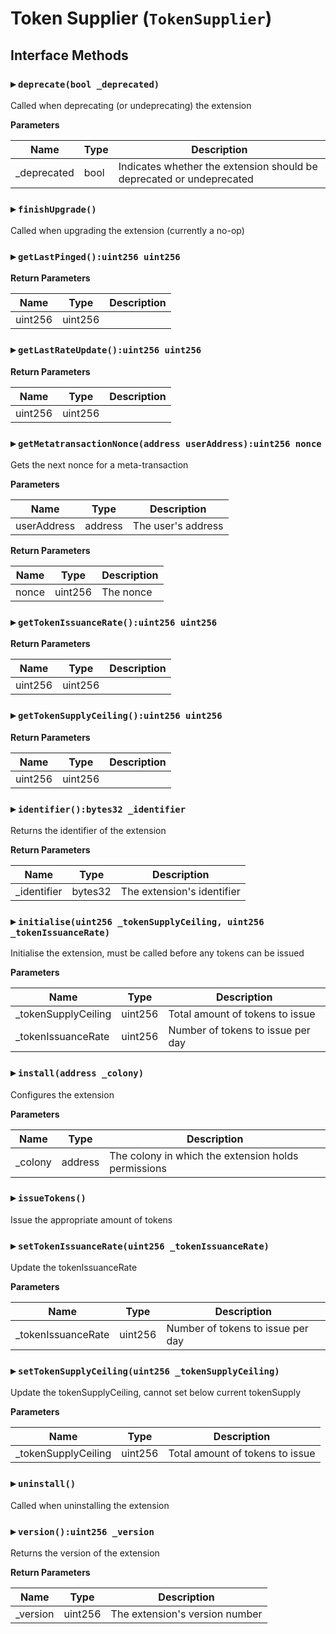 # Token Supplier (`TokenSupplier`)

  
## Interface Methods

### ▸ `deprecate(bool _deprecated)`

Called when deprecating (or undeprecating) the extension


**Parameters**

|Name|Type|Description|
|---|---|---|
|_deprecated|bool|Indicates whether the extension should be deprecated or undeprecated


### ▸ `finishUpgrade()`

Called when upgrading the extension (currently a no-op)




### ▸ `getLastPinged():uint256 uint256`





**Return Parameters**

|Name|Type|Description|
|---|---|---|
|uint256|uint256|

### ▸ `getLastRateUpdate():uint256 uint256`





**Return Parameters**

|Name|Type|Description|
|---|---|---|
|uint256|uint256|

### ▸ `getMetatransactionNonce(address userAddress):uint256 nonce`

Gets the next nonce for a meta-transaction


**Parameters**

|Name|Type|Description|
|---|---|---|
|userAddress|address|The user's address

**Return Parameters**

|Name|Type|Description|
|---|---|---|
|nonce|uint256|The nonce

### ▸ `getTokenIssuanceRate():uint256 uint256`





**Return Parameters**

|Name|Type|Description|
|---|---|---|
|uint256|uint256|

### ▸ `getTokenSupplyCeiling():uint256 uint256`





**Return Parameters**

|Name|Type|Description|
|---|---|---|
|uint256|uint256|

### ▸ `identifier():bytes32 _identifier`

Returns the identifier of the extension



**Return Parameters**

|Name|Type|Description|
|---|---|---|
|_identifier|bytes32|The extension's identifier

### ▸ `initialise(uint256 _tokenSupplyCeiling, uint256 _tokenIssuanceRate)`

Initialise the extension, must be called before any tokens can be issued


**Parameters**

|Name|Type|Description|
|---|---|---|
|_tokenSupplyCeiling|uint256|Total amount of tokens to issue
|_tokenIssuanceRate|uint256|Number of tokens to issue per day


### ▸ `install(address _colony)`

Configures the extension


**Parameters**

|Name|Type|Description|
|---|---|---|
|_colony|address|The colony in which the extension holds permissions


### ▸ `issueTokens()`

Issue the appropriate amount of tokens




### ▸ `setTokenIssuanceRate(uint256 _tokenIssuanceRate)`

Update the tokenIssuanceRate


**Parameters**

|Name|Type|Description|
|---|---|---|
|_tokenIssuanceRate|uint256|Number of tokens to issue per day


### ▸ `setTokenSupplyCeiling(uint256 _tokenSupplyCeiling)`

Update the tokenSupplyCeiling, cannot set below current tokenSupply


**Parameters**

|Name|Type|Description|
|---|---|---|
|_tokenSupplyCeiling|uint256|Total amount of tokens to issue


### ▸ `uninstall()`

Called when uninstalling the extension




### ▸ `version():uint256 _version`

Returns the version of the extension



**Return Parameters**

|Name|Type|Description|
|---|---|---|
|_version|uint256|The extension's version number